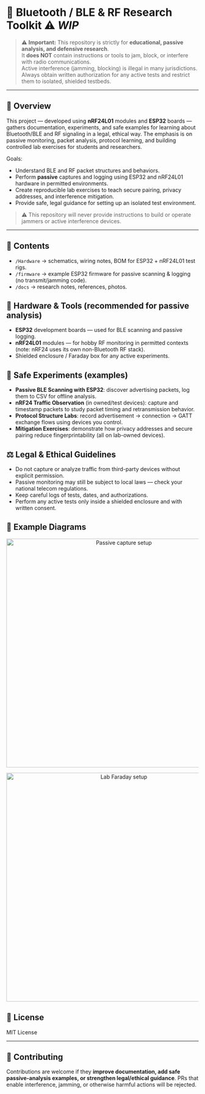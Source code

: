 # 🔭 Bluetooth / BLE & RF Research Toolkit ⚠️ *WIP*

> ⚠️ **Important:** This repository is strictly for **educational, passive analysis, and defensive research**.  
> It **does NOT** contain instructions or tools to jam, block, or interfere with radio communications.  
> Active interference (jamming, blocking) is illegal in many jurisdictions. Always obtain written authorization for any active tests and restrict them to isolated, shielded testbeds.

---

## 📖 Overview
This project — developed using **nRF24L01** modules and **ESP32** boards — gathers documentation, experiments, and safe examples for learning about Bluetooth/BLE and RF signaling in a legal, ethical way. The emphasis is on passive monitoring, packet analysis, protocol learning, and building controlled lab exercises for students and researchers.

Goals:
- Understand BLE and RF packet structures and behaviors.
- Perform **passive** captures and logging using ESP32 and nRF24L01 hardware in permitted environments.
- Create reproducible lab exercises to teach secure pairing, privacy addresses, and interference mitigation.
- Provide safe, legal guidance for setting up an isolated test environment.

> ⚠️ This repository will never provide instructions to build or operate jammers or active interference devices.

---

## 📂 Contents
- `/Hardware` → schematics, wiring notes, BOM for ESP32 + nRF24L01 test rigs.
- `/firmware` → example ESP32 firmware for passive scanning & logging (no transmit/jamming code).
- `/docs` → research notes, references, photos.

## 🧰 Hardware & Tools (recommended for passive analysis)
- **ESP32** development boards — used for BLE scanning and passive logging.
- **nRF24L01** modules — for hobby RF monitoring in permitted contexts (note: nRF24 uses its own non-Bluetooth RF stack).
- Shielded enclosure / Faraday box for any active experiments.

## 🔬 Safe Experiments (examples)
- **Passive BLE Scanning with ESP32**: discover advertising packets, log them to CSV for offline analysis.
- **nRF24 Traffic Observation** (in owned/test devices): capture and timestamp packets to study packet timing and retransmission behavior.
- **Protocol Structure Labs**: record advertisement → connection → GATT exchange flows using devices you control.
- **Mitigation Exercises**: demonstrate how privacy addresses and secure pairing reduce fingerprintability (all on lab-owned devices).

## ⚖️ Legal & Ethical Guidelines
- Do not capture or analyze traffic from third-party devices without explicit permission.  
- Passive monitoring may still be subject to local laws — check your national telecom regulations.  
- Keep careful logs of tests, dates, and authorizations.  
- Perform any active tests only inside a shielded enclosure and with written consent.

## 🔄 Example Diagrams
<p align="center">
<img src="docs/diagrams/passive_setup.png" alt="Passive capture setup" width="600">
</p>

<p align="center">
<img src="docs/diagrams/lab_faraday.png" alt="Lab Faraday setup" width="600">
</p>

## 📜 License
MIT License

---

## 👋 Contributing
Contributions are welcome if they **improve documentation, add safe passive-analysis examples, or strengthen legal/ethical guidance**. PRs that enable interference, jamming, or otherwise harmful actions will be rejected.

